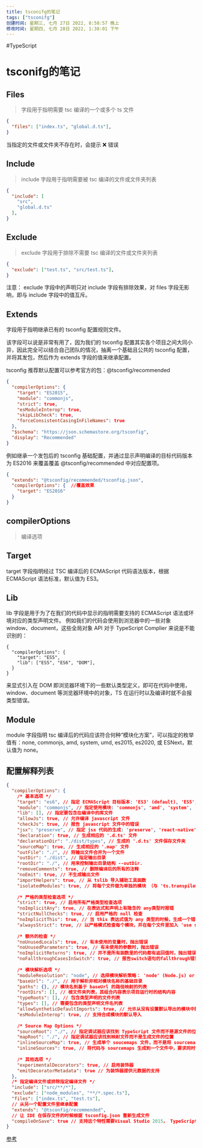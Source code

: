 ```yaml
---
title: tsconifg的笔记
tags: ["tsconifg"]
创建时间: 星期三, 七月 27日 2022, 8:58:57 晚上
修改时间: 星期四, 七月 28日 2022, 1:38:01 下午
---
```

#TypeScript

# tsconifg的笔记

## Files
> 字段用于指明需要 tsc 编译的一个或多个 ts 文件
```json
{ 
  "files": ["index.ts", "global.d.ts"], 
} 
```
当指定的文件或文件夹不存在时，会提示 ❌ 错误


## Include
> include 字段用于指明需要被 tsc 编译的文件或文件夹列表
```json
{ 
  "include": [ 
    "src", 
    "global.d.ts" 
  ], 
} 
```

## Exclude
> exclude 字段用于排除不需要 tsc 编译的文件或文件夹列表

```json
{ 
  "exclude": ["test.ts", "src/test.ts"], 
}
```
注意： exclude 字段中的声明只对 include 字段有排除效果，对 files 字段无影响，即与 include 字段中的值互斥。

## Extends

字段用于指明继承已有的 tsconfig 配置规则文件。

该字段可以说是非常有用了，因为我们的 tsconfig 配置其实各个项目之间大同小异，因此完全可以结合自己团队的情况，抽离一个基础且公共的 tsconfig 配置，并将其发包，然后作为 extends 字段的值来继承配置。

tsconfig 推荐默认配置可以参考官方的包：@tsconfig/recommended

```json
{ 
  "compilerOptions": { 
    "target": "ES2015", 
    "module": "commonjs", 
    "strict": true, 
    "esModuleInterop": true, 
    "skipLibCheck": true, 
    "forceConsistentCasingInFileNames": true 
  }, 
  "$schema": "https://json.schemastore.org/tsconfig", 
  "display": "Recommended" 
} 
```

例如继承一个发包后的 tsconfig 基础配置，并通过显示声明编译的目标代码版本为 ES2016 来覆盖覆盖 @tsconfig/recommended 中对应配置项。

```json
{ 
  "extends": "@tsconfig/recommended/tsconfig.json", 
  "compilerOptions": {  //覆盖效果
    "target": "ES2016" 
  } 
} 
```


## compilerOptions
> 编译选项

## Target
target 字段指明经过 TSC 编译后的 ECMAScript 代码语法版本，根据 ECMAScript 语法标准，默认值为 ES3。


## Lib

lib 字段是用于为了在我们的代码中显示的指明需要支持的 ECMAScript 语法或环境对应的类型声明文件。
例如我们的代码会使用到浏览器中的一些对象 window、document，这些全局对象 API 对于 TypeScript Complier 来说是不能识别的：

```
{ 
  "compilerOptions": { 
    "target": "ES5", 
    "lib": ["ES5", "ES6", "DOM"], 
  } 
} 
```

来显式引入在 DOM 即浏览器环境下的一些默认类型定义，即可在代码中使用，window、document 等浏览器环境中的对象，TS 在运行时以及编译时就不会报类型错误。


## Module
module 字段指明 tsc 编译后的代码应该符合何种“模块化方案”，可以指定的枚举值有：none, commonjs, amd, system, umd, es2015, es2020, 或 ESNext，默认值为 none。






## 配置解释列表


```json
{ 
  "compilerOptions": { 
    /* 基本选项 */ 
    "target": "es6", // 指定 ECMAScript 目标版本: 'ES3' (default), 'ES5', 'ES2015', 'ES2016', 'ES2017', or 'ESNEXT' 
    "module": "commonjs", // 指定使用模块: 'commonjs', 'amd', 'system', 'umd' or 'es2015' 
    "lib": [], // 指定要包含在编译中的库文件 
    "allowJs": true, // 允许编译 javascript 文件 
    "checkJs": true, // 报告 javascript 文件中的错误 
    "jsx": "preserve", // 指定 jsx 代码的生成: 'preserve', 'react-native', or 'react' 
    "declaration": true, // 生成相应的 '.d.ts' 文件 
    "declarationDir": "./dist/types", // 生成的 '.d.ts' 文件保存文件夹 
    "sourceMap": true, // 生成相应的 '.map' 文件 
    "outFile": "./", // 将输出文件合并为一个文件 
    "outDir": "./dist", // 指定输出目录 
    "rootDir": "./", // 用来控制输出目录结构 --outDir. 
    "removeComments": true, // 删除编译后的所有的注释 
    "noEmit": true, // 不生成输出文件 
    "importHelpers": true, // 从 tslib 导入辅助工具函数 
    "isolatedModules": true, // 将每个文件做为单独的模块 （与 'ts.transpileModule' 类似）. 
 
    /* 严格的类型检查选项 */ 
    "strict": true, // 启用所有严格类型检查选项 
    "noImplicitAny": true, // 在表达式和声明上有隐含的 any类型时报错 
    "strictNullChecks": true, // 启用严格的 null 检查 
    "noImplicitThis": true, // 当 this 表达式值为 any 类型的时候，生成一个错误 
    "alwaysStrict": true, // 以严格模式检查每个模块，并在每个文件里加入 'use strict' 
 
    /* 额外的检查 */ 
    "noUnusedLocals": true, // 有未使用的变量时，抛出错误 
    "noUnusedParameters": true, // 有未使用的参数时，抛出错误 
    "noImplicitReturns": true, // 并不是所有函数里的代码都有返回值时，抛出错误 
    "noFallthroughCasesInSwitch": true, // 报告switch语句的fallthrough错误。（即，不允许switch的case语句贯穿） 
 
    /* 模块解析选项 */ 
    "moduleResolution": "node", // 选择模块解析策略： 'node' (Node.js) or 'classic' (TypeScript pre-1.6) 
    "baseUrl": "./", // 用于解析非相对模块名称的基础目录 
    "paths": {}, // 模块名到基于 baseUrl 的路径映射的列表 
    "rootDirs": [], // 根文件夹列表，其组合内容表示项目运行时的结构内容 
    "typeRoots": [], // 包含类型声明的文件列表 
    "types": [], // 需要包含的类型声明文件名列表 
    "allowSyntheticDefaultImports": true, // 允许从没有设置默认导出的模块中默认导入。 
    "esModuleInterop": true, // 支持合成模块的默认导入 
   
    /* Source Map Options */ 
    "sourceRoot": "./", // 指定调试器应该找到 TypeScript 文件而不是源文件的位置 
    "mapRoot": "./", // 指定调试器应该找到映射文件而不是生成文件的位置 
    "inlineSourceMap": true, // 生成单个 soucemaps 文件，而不是将 sourcemaps 生成不同的文件 
    "inlineSources": true, // 将代码与 sourcemaps 生成到一个文件中，要求同时设置了 --inlineSourceMap 或 --sourceMap 属性 
 
    /* 其他选项 */ 
    "experimentalDecorators": true, // 启用装饰器 
    "emitDecoratorMetadata": true // 为装饰器提供元数据的支持 
  }, 
  /* 指定编译文件或排除指定编译文件 */ 
  "include": ["src/**/*"], 
  "exclude": ["node_modules", "**/*.spec.ts"], 
  "files": ["index.ts", "test.ts"], 
  // 从另一个配置文件里继承配置 
  "extends": "@tsconfig/recommended", 
  // 让 IDE 在保存文件的时候根据 tsconfig.json 重新生成文件 
  "compileOnSave": true // 支持这个特性需要Visual Studio 2015， TypeScript 1.8.4 以上并且安装 atom-typescript 插件 
} 
```













[参考](https://developer.51cto.com/article/694463.html)